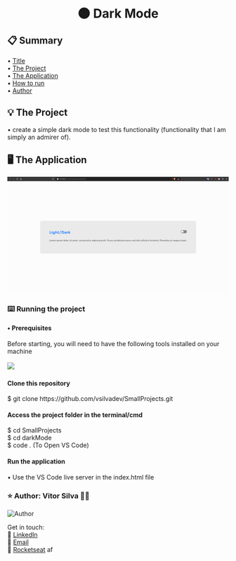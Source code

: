 <h1 align="center" name="title">🌑 Dark Mode</h1>

<h2>📋 Summary</h2>
  • <a href="#title">Title</a> <br>
  • <a href="#the_project">The Project</a> <br>
  • <a href="#application">The Application</a> <br>
  • <a href="#how-to">How to run</a> <br>
  • <a href="#author">Author</a> <br>

<h2 name="the_project">💡 The Project</h2>
<p>• create a simple dark mode to test this functionality (functionality that I am simply an admirer of).</p>

<h2>🖥 The Application<a name="application"></a></h2>
<img src="https://github.com/vsilvadev/SmallProjects/blob/master/darkMode/github_images/darkmode.gif" alt="Proffy Logo">

<h3 name="how-to">⌨️ Running the project</h3>
<h4>• Prerequisites</h4>
Before starting, you will need to have the following tools installed on your machine<br><br>
<a href="https://code.visualstudio.com/">
<img src="https://img.shields.io/static/v1?label=Install&message=VS_Code&color=0066B8&style=for-the-badge"/>
</a>
<h4>Clone this repository</h4>
$ git clone https://github.com/vsilvadev/SmallProjects.git

<h4>Access the project folder in the terminal/cmd</h4>
$ cd SmallProjects <br>
$ cd darkMode <br>
$ code . (To Open VS Code)
<h4>Run the application</h4>
• Use the VS Code live server in the index.html file

<h3 name="author">⭐ Author: Vitor Silva 👋🏽</h3> 
<img src="https://avatars3.githubusercontent.com/u/60434378?s=400&u=f3497d52861de514e8a1973fd3dce8132ed7aa8d&v=4" alt="Author" width="100" height="100">

 Get in touch: <br>
💼 <a href="https://www.linkedin.com/in/vitor-andre-batista-silva/">LinkedIn</a><br>
📧 <a href="mailto:vitorabsilva10@gmail.com">Email</a><br>
🚀 <a href="https://app.rocketseat.com.br/me/function">Rocketseat</a>
af
